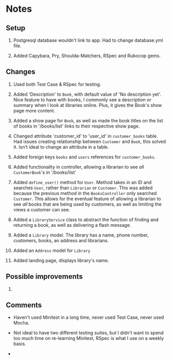 # Notes

## Setup

1. Postgresql database wouldn't link to app. Had to change database.yml file.

2. Added Capybara, Pry, Shoulda-Matchers, RSpec and Rubocop gems.



## Changes

1. Used both Test Case & RSpec for testing.

2. Added 'Description' to `Book`, with default value of 'No description yet'. Nice feature to have with books, I commonly see a description or summary when I look at libraries online. Plus, it gives the Book's show page more content.

3. Added a show page for `Book`, as well as made the book titles on the list of books in '/books/list' links to their respective show page.

4. Changed attribute 'customer_id' to 'user_id' in `customer_books` table. Had issues creating relationship between `Customer` and `Book`, this solved it. Isn't ideal to change an attribute in a table.

5. Added foreign keys `books` and `users` references for `customer_books`.

6. Added functionality in controller, allowing a librarian to see _all_ `CustomerBook`'s in '/books/list'

7. Added `define_user()` method for `User`. Method takes in an ID and searches `User`, rather than `Librarian` or `Customer`. This was added because the previous method in the `BooksController` only searched `Customer`. This allows for the eventual feature of allowing a librarian to see _all_ books that are being used by customers, as well as limiting the views a customer can see.

8. Added a `LibraryService` class to abstract the function of finding and returning a book, as well as delivering a flash message.

9. Added a `Library` model. The library has a name, phone number, customers, books, an address and librarians.

10. Added an `Address` model for `Library`

11. Added landing page, displays library's name.

## Possible improvements

1.

## Comments

- Haven't used Minitest in a long time, never used Test Case, never used Mocha.

- Not ideal to have two different testing suites, but I didn't want to spend too much time on re-learning Minitest, RSpec is what I use on a weekly basis.

-
